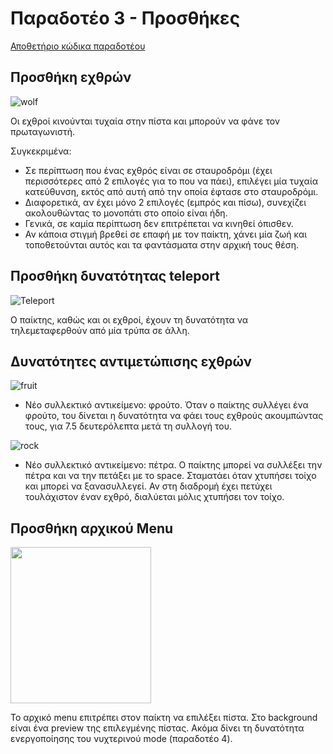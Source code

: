 # Παραδοτέο 3 - Προσθήκες

[Αποθετήριο κώδικα παραδοτέου](https://github.com/p15zerv/pacman/tree/Deliverable3)

## Προσθήκη εχθρών

![wolf](https://user-images.githubusercontent.com/22644005/35176663-48dd5632-fd83-11e7-9e54-163dc0c6fa4f.png)

Οι εχθροί κινούνται τυχαία στην πίστα και μπορούν να φάνε τον πρωταγωνιστή.

Συγκεκριμένα:
* Σε περίπτωση που ένας εχθρός είναι σε σταυροδρόμι (έχει περισσότερες από 2 επιλογές για το που να πάει), επιλέγει μία τυχαία κατεύθυνση, εκτός από αυτή από την οποία έφτασε στο σταυροδρόμι.
* Διαφορετικά, αν έχει μόνο 2 επιλογές (εμπρός και πίσω), συνεχίζει ακολουθώντας το μονοπάτι στο οποίο είναι ήδη.
* Γενικά, σε καμία περίπτωση δεν επιτρέπεται να κινηθεί όπισθεν.
* Αν κάποια στιγμή βρεθεί σε επαφή με τον παίκτη, χάνει μία ζωή και τοποθετούνται αυτός και τα φαντάσματα στην αρχική τους θέση.

## Προσθήκη δυνατότητας teleport

![Teleport](https://user-images.githubusercontent.com/22644005/33736511-7e0ab3d6-db9b-11e7-9969-821137474e9d.PNG)

Ο παίκτης, καθώς και οι εχθροί, έχουν τη δυνατότητα να τηλεμεταφερθούν από μία τρύπα σε άλλη.

## Δυνατότητες αντιμετώπισης εχθρών

![fruit](https://user-images.githubusercontent.com/22644005/33736855-de5dbd40-db9c-11e7-8a89-79aa3bddcb43.png)

* Νέο συλλεκτικό αντικείμενο: φρούτο. Όταν ο παίκτης συλλέγει ένα φρούτο, του δίνεται η δυνατότητα να φάει τους εχθρούς ακουμπώντας τους, για 7.5 δευτερόλεπτα μετά τη συλλογή του.

![rock](https://user-images.githubusercontent.com/22644005/35177014-498f7770-fd85-11e7-9466-fe9d20467455.png)

* Νέο συλλεκτικό αντικείμενο: πέτρα. Ο παίκτης μπορεί να συλλέξει την πέτρα και να την πετάξει με το space. Σταματάει όταν χτυπήσει τοίχο και μπορεί να ξανασυλλεγεί. Αν στη διαδρομή έχει πετύχει τουλάχιστον έναν εχθρό, διαλύεται μόλις χτυπήσει τον τοίχο. 

## Προσθήκη αρχικού Μenu

<img src="https://user-images.githubusercontent.com/22644005/33735077-f853362c-db96-11e7-8a27-d164b4546ebe.png" alt="" width="225" height="250">

Το αρχικό menu επιτρέπει στον παίκτη να επιλέξει πίστα. Στο background είναι ένα preview της επιλεγμένης πίστας. Ακόμα δίνει τη δυνατότητα ενεργοποίησης του νυχτερινού mode (παραδοτέο 4).

